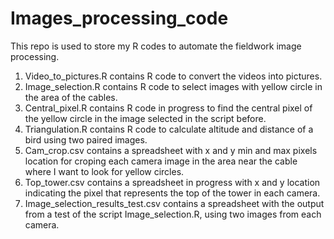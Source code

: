 # Images_processing_code

This repo is used to store my R codes to automate the fieldwork image processing.
1. Video_to_pictures.R contains R code to convert the videos into pictures.
2. Image_selection.R contains R code to select images with yellow circle in the area of the cables.
3. Central_pixel.R contains R code in progress to find the central pixel of the yellow circle in the image selected in the script before.
4. Triangulation.R contains R code to calculate altitude and distance of a bird using two paired images.
5. Cam_crop.csv contains a spreadsheet with x and y min and max pixels location for croping each camera image in the area near the cable where I want to look for yellow circles.
6. Top_tower.csv contains a spreadsheet in progress with x and y location indicating the pixel that represents the top of the tower in each camera.
7. Image_selection_results_test.csv contains a spreadsheet with the output from a test of the script Image_selection.R, using two images from each camera.

